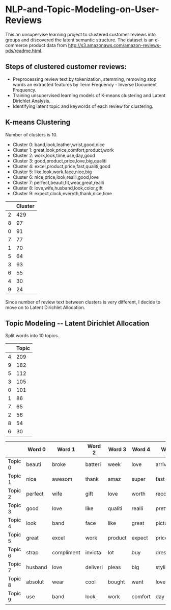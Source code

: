 # NLP-and-Topic-Modeling-on-User-Reviews

This an unsupervise learning project to clustered customer reviews into groups and discovered the latent semantic structure. The dataset is an e-commerce product data from http://s3.amazonaws.com/amazon-reviews-pds/readme.html.

## Steps of clustered customer reviews:
- Preprocessing review text by tokenization, stemming, removing stop words an extracted features by Term Frequency - Inverse Document Frequency.
- Training unsupervised learning models of K-means clustering and Latent Dirichlet Analysis. 
- Identifying latent topic and keywords of each review for clustering.

## K-means Clustering
Number of clusters is 10. 
- Cluster 0: band,look,leather,wrist,good,nice
- Cluster 1: great,look,price,comfort,product,work
- Cluster 2: work,look,time,use,day,good
- Cluster 3: good,product,price,love,big,qualiti
- Cluster 4: excel,product,price,fast,qualiti,good
- Cluster 5: like,look,work,face,nice,big
- Cluster 6: nice,price,look,realli,good,love
- Cluster 7: perfect,beauti,fit,wear,great,realli
- Cluster 8: love,wife,husband,look,color,gift
- Cluster 9: expect,clock,everyth,thank,nice,time

|     |Cluster|
|-----|-------|
|2    |429    |
|8    |97     |
|0    |91     |
|7    |77     |
|1    |70     |
|5    |64     |
|3    |63     |
|6    |55     |
|4    |30     |
|9    |24     |

Since number of review text between clusters is very different, I decide to move on to Latent Dirichlet Allocation. 

## Topic Modeling -- Latent Dirichlet Allocation

Split words into 10 topics.

|     |Topic  |
|-----|-------|
|4    |209    |
|9    |182    |
|5    |112    |
|3    |105    |
|0    |101    |
|1    |86     |
|7    |65     |
|2    |56     |
|8    |54     |
|6    |30     |

|      |Word 0|	Word 1|	Word 2|	Word 3|	Word 4|	Word 5|	Word 6|	Word 7|	Word 8|	Word 9|	Word 10|	Word 11|	Word 12|	Word 13|	Word 14|
|------|------|-------|-------|-------|-------|-------|-------|-------|-------|-------|--------|---------|---------|---------|---------|
|Topic 0|	beauti|	broke|	batteri|	week|	love|	arriv|	color|	band|	year|	water|	clock|	resist|	fell|	day|	anoth|
|Topic 1|	nice|	awesom|	thank|	amaz|	super|	fast|	price|	ship|	simpl|	set|	love|	look|	great|	instruct|	hard|
|Topic 2|	perfect|	wife|	gift|	love|	worth|	recommend|	happi|	quick|	buy|	alreadi|	movement|	gave|	look|	high|	nice|
|Topic 3|	good|	love|	like|	qualiti|	realli|	pretti|	price|	better|	person|	look|	pictur|	beauti|	time|	month|	came|
|Topic 4|	look|	band|	face|	like|	great|	pictur|	nice|	watch|	cheap|	leather|	feel|	make|	time|	design|	size|
|Topic 5|	great|	excel|	work|	product|	expect|	price|	look|	seller|	exact|	item|	everyth|	perfect|	fit|	valu|	good|
|Topic 6|	strap|	compliment|	invicta|	lot|	buy|	dress|	easili|	everi|	style|	think|	love|	sever|	short|	anoth|	watch|
|Topic 7|	husband|	love|	deliveri|	pleas|	big|	stylish|	heavi|	receiv|	got|	daughter|	look|	piec|	surpris|	beauti|	time|
|Topic 8|	absolut|	wear|	cool|	bought|	want|	love|	bad|	fine|	money|	time|	work|	reason|	swim|	tell|	beauti|
|Topic 9|	use|	band|	look|	work|	comfort|	day|	great|	time|	far|	easi|	good|	light|	function|	deal|	like|
